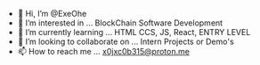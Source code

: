 - 👋 Hi, I’m @ExeOhe
- 👀 I’m interested in ... BlockChain Software Development
- 🌱 I’m currently learning ... HTML CCS, JS, React, ENTRY LEVEL
- 💞️ I’m looking to collaborate on ... Intern Projects or Demo's
- 📫 How to reach me ... x0jxc0b315@proton.me

<!---
ExeOhe/ExeOhe is a ✨ special ✨ repository because its `README.md` (this file) appears on your GitHub profile.
You can click the Preview link to take a look at your changes.
--->
